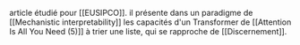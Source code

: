 article étudié pour [[EUSIPCO]]. il présente dans un paradigme de [[Mechanistic interpretability]] les capacités d'un Transformer de [[Attention Is All You Need (5)]] à trier une liste, qui se rapproche de [[Discernement]].